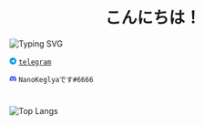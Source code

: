 <h1 align = "center">こんにちは！</h1>


 ![Typing SVG](https://readme-typing-svg.herokuapp.com?color=FF0000&lines=You+can+contact+me:)
 
<img src="https://github.com/Nano-Keglya/Nano-Keglya/blob/main/telegram.png" width="12"> [``telegram``](https://t.me/nanokeglya)

<img src="https://github.com/Nano-Keglya/Nano-Keglya/blob/main/discord.png" width="12"> ``NanoKeglyaです#6666``
#


![Top Langs](https://github-readme-stats.vercel.app/api/top-langs/?username=Nano-Keglya&layout=compact)
